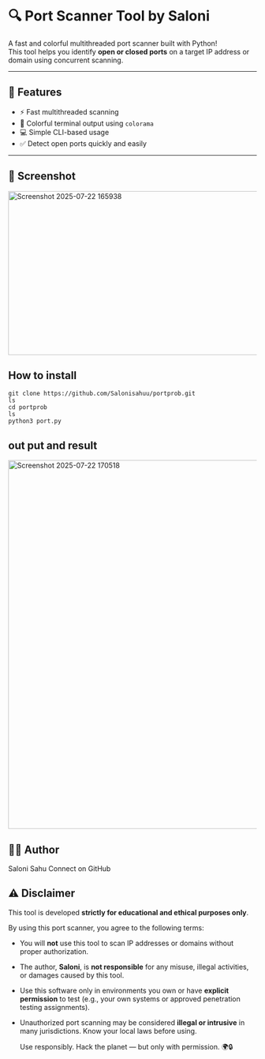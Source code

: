 # 🔍 Port Scanner Tool by Saloni

A fast and colorful multithreaded port scanner built with Python!  
This tool helps you identify **open or closed ports** on a target IP address or domain using concurrent scanning.

---

## 🚀 Features

- ⚡ Fast multithreaded scanning
- 🎨 Colorful terminal output using `colorama`
- 💻 Simple CLI-based usage
- ✅ Detect open ports quickly and easily

---

## 📸 Screenshot
<img width="1005" height="332" alt="Screenshot 2025-07-22 165938" src="https://github.com/user-attachments/assets/041e69d6-5513-471e-a4a9-1090dfabd55d" />

## How to install 
    git clone https://github.com/Salonisahuu/portprob.git
    ls
    cd portprob
    ls
    python3 port.py
## out put and result 

   <img width="616" height="747" alt="Screenshot 2025-07-22 170518" src="https://github.com/user-attachments/assets/4ce54c1c-395f-425e-927a-2945a5c2d355" />

## 🙋‍♀️ Author
   Saloni Sahu
   Connect on GitHub


   
## ⚠️ Disclaimer

   This tool is developed **strictly for educational and ethical purposes only**.

   By using this port scanner, you agree to the following terms:

- You will **not** use this tool to scan IP addresses or domains without proper authorization.
- The author, **Saloni**, is **not responsible** for any misuse, illegal activities, or damages caused by this tool.
- Use this software only in environments you own or have **explicit permission** to test (e.g., your own systems or approved penetration testing assignments).
- Unauthorized port scanning may be considered **illegal or intrusive** in many jurisdictions. Know your local laws before using.

   Use responsibly. Hack the planet — but only with permission. 🌍🔒
   



